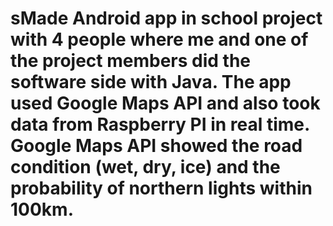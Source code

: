# sMade Android app in school project with 4 people where me and one of the project members did the software side with Java. The app used Google Maps API and also took data from Raspberry PI in real time. Google Maps API showed the road condition (wet, dry, ice) and the probability of northern lights within 100km.
